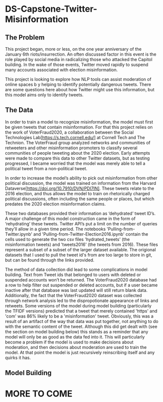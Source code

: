 # DS-Capstone-Twitter-Misinformation

## The Problem

This project began, more or less, on the one year anniversary of the January 6th riots/insurrection. An often discussed factor in this event is the role played by social media in radicalizing those who attacked the Capitol building. In the wake of those events, Twitter moved rapidly to suspend many accounts associated with election misinformation. 

This project is looking to explore how NLP tools can assist moderation of online spaces b y helping to identify potentially dangerous tweets. There are some questions here about how Twitter might use this information, but this model aims only to identify tweets.

## The Data

In order to train a model to recognize misinformation, the model must first be given tweets that contain misinformation. For that this project relies on the work of VoterFraud2020, a collaboration between the Social Technologies Lab[https://s.tech.cornell.edu/] at Cornell Tech and The Technion. The VoterFraud group analyzed networks and communities of retweeters and other misinformation promoters to classify several communities of people tweeting about the 2020 election. Early attempts were made to compare this data to other Twitter datasets, but as testing progressed, I became worried that the model was merely able to tell a political tweet from a non-political tweet. 

In order to increase the model’s ability to pick out misinformation from other political discussion, the model was trained on information from the Harvard Dataverse[https://doi.org/10.7910/DVN/PDI7IN]. These tweets relate to the 2016 election, and thus allows the model to train on rhetorically charged political discussions, often including the same people or places, but which predates the 2020 election misinformation claims. 

These two databases provided their information as ‘dehydrated’ tweet ID’s. A major challenge of this model construction came in the form of ‘rehydrating’ these tweets. Twitter API’s put a limit on the number of queries they’ll allow in a given time period.  The notebooks 'Pulling-from-Twitter.ipynb' and 'Pulling-from-Twitter-Election2016.ipynb' contain the cells used to generate the two csv files 'hydrated_tweets' (the misinformation tweets) and 'tweets2016' (the tweets from 2016). These files represent a subset of a subset of the larger dataset available. The origional datasets that I used to pull the tweet id's from are too large to store in git, but can be found through the links provided. 

The method of data collection did lead to some complications in model building. Text from Tweet ids that belonged to users with deleted or suspended accounts won’t be returned. The VoterFraud2020 database had a row to help filter out suspended or deleted accounts, but if a user became inactive after that database was last updated will still return blank data. Additionally, the fact that the VoterFraud2020 dataset was collected through network analysis led to the dispropotionate appearance of links and retweets. Some versions of the model during model building (particularly the TFIDF versions) predicted that a tweet that merely contained 'https' and 'com' was 86% likely to be a 'misinformation' tweet. Obviously, this was a result of an artifact of the way that data was put together, not anything to do with the semantic content of the tweet. Although this did get dealt with (see the section on model building below) this stands as a reminder that any model will only be as good as the data fed into it.  This will particularly become a problem if the model is used to make decisions about moderation, and then decisions about moderation are used to train the model. At that point the model is just recursively reinscribing itself and any quirks it has. 


## Model Building

# MORE TO COME
